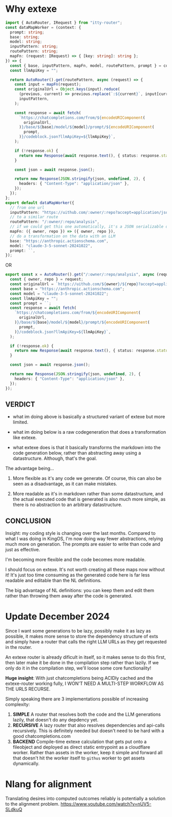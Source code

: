 # Why extexe

```ts
import { AutoRouter, IRequest } from "itty-router";
const dataMapWorker = (context: {
  prompt: string;
  base: string;
  model: string;
  inputPattern: string;
  routePattern: string;
  mapFn: (request: IRequest) => { [key: string]: string };
}) => {
  const { base, inputPattern, mapFn, model, routePattern, prompt } = context;
  const llmApiKey = "";

  return AutoRouter().get(routePattern, async (request) => {
    const input = mapFn(request);
    const originalUrl = Object.keys(input).reduce(
      (previous, current) => previous.replace(`:${current}`, input[current]),
      inputPattern,
    );

    const response = await fetch(
      `https://chatcompletions.com/from/${encodeURIComponent(
        originalUrl,
      )}/base/${base}/model/${model}/prompt/${encodeURIComponent(
        prompt,
      )}/codeblock.json?llmApiKey=${llmApiKey}`,
    );

    if (!response.ok) {
      return new Response(await response.text(), { status: response.status });
    }

    const json = await response.json();

    return new Response(JSON.stringify(json, undefined, 2), {
      headers: { "Content-Type": "application/json" },
    });
  });
};
export default dataMapWorker({
  // from one url
  inputPattern: "https://uithub.com/:owner/:repo?accept=application/json",
  // to a similar route
  routePattern: "/:owner/:repo/analysis",
  // if we could get this one automatically, it's a JSON serializable datstructure though! it can be done.
  mapFn: ({ owner, repo }) => ({ owner, repo }),
  // do a transformation on the data with an LLM
  base: "https://anthropic.actionschema.com",
  model: "claude-3-5-sonnet-20241022",
  prompt: ``,
});
```

OR

```ts
export const x = AutoRouter().get("/:owner/:repo/analysis", async (request) => {
  const { owner, repo } = request;
  const originalUrl = `https://uithub.com/${owner}/${repo}?accept=application/json`;
  const base = "https://anthropic.actionschema.com";
  const model = "claude-3-5-sonnet-20241022";
  const llmApiKey = "";
  const prompt = ``;
  const response = await fetch(
    `https://chatcompletions.com/from/${encodeURIComponent(
      originalUrl,
    )}/base/${base}/model/${model}/prompt/${encodeURIComponent(
      prompt,
    )}/codeblock.json?llmApiKey=${llmApiKey}`,
  );

  if (!response.ok) {
    return new Response(await response.text(), { status: response.status });
  }

  const json = await response.json();

  return new Response(JSON.stringify(json, undefined, 2), {
    headers: { "Content-Type": "application/json" },
  });
});
```

## VERDICT

- what im doing above is basically a structured variant of extexe but more limited.

- what im doing below is a raw codegeneration that does a transformation like extexe.

- what extexe does is that it basically transforms the markdown into the code generation below, rather than abstracting away using a datastructure. Although, that's the goal.

The advantage being...

1. More flexible as it's any code we generate. Of course, this can also be seen as a disadvantage, as it can make mistakes.

2. More readable as it's in markdown rather than some datastructure, and the actual executed code that is generated is also much more simple, as there is no abstraction to an arbitrary datastructure.

## CONCLUSION

Insight: my coding style is changing over the last months. Compared to what I was doing in KingOS, I'm now doing way fewer abstractions, relying much more on generation. The prompts are easier to write than code and just as effective.

I'm becoming more flexible and the code becomes more readable.

I should focus on extexe. It's not worth creating all these maps now without it! It's just too time consuming as the generated code here is far less readable and editable than the NL definitions.

The big advantage of NL definitions: you can keep them and edit them rather than throwing them away after the code is generated.

# Update December 2024

Since I want some generations to be lazy, possibly make it as lazy as possible, it makes more sense to store the dependency structure of exts and simply have a router that calls the right LLM URLs as they get requested in the router.

An extexe router is already dificult in itself, so it makes sense to do this first, then later make it be done in the compilation step rather than lazily. If we only do it in the compilation step, we'll loose some core functionality!

**Huge insight**: With just chatcompletions being ACIDly cached and the extexe-router working fully, I WON'T NEED A MULTI-STEP WORKFLOW AS THE URLS RECURSE.

Simply speaking there are 3 implementations possible of increasing complexity:

1. **SIMPLE** A router that resolves both the code and the LLM generations lazily, that doesn't do any depdency yet.
2. **RECURSIVE** A lazy router that also resolves dependencies and api-calls recursively. This is definitely needed but doesn't need to be hard with a good chatcompletions.com
3. **BACKEND** Compile-time extexe calculation that gets put onto a fileobject and deployed as direct static entrypoint as a cloudflare worker. Rather than assets in the worker, keep it simple and forward all that doesn't hit the worker itself to `githus` worker to get assets dynamically.

# Nlang for alignment

Translating desires into computed outcomes reliably is potentially a solution to the alignment problem.
https://www.youtube.com/watch?v=nUV5-SLdkuQ
